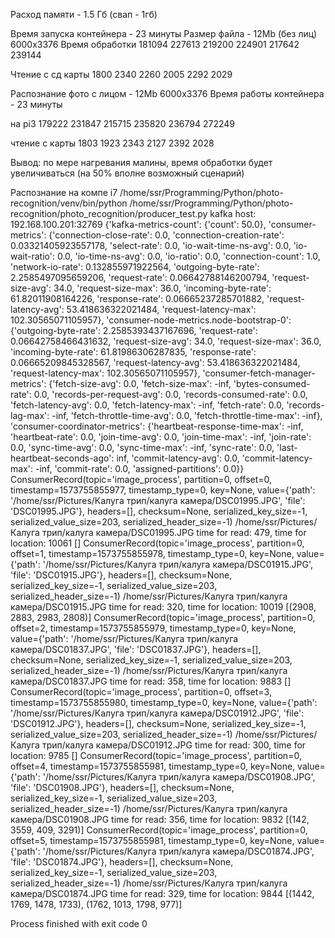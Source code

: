 Расход памяти - 1.5 Гб (свап - 1гб)

Время запуска контейнера - 23 минуты
Размер файла - 12Mb (без лиц)  6000x3376
Время обработки
181094
227613
219200
224901
217642
239144

Чтение с сд карты 
1800
2340
2260
2005
2292
2029

Распознание фото с лицом - 12Mb   6000x3376
Время работы контейнера - 23 минуты

на pi3
179222
231847
215715
235820
236794
272249

чтение с карты
1803
1923
2343
2127
2392
2028

Вывод: по мере нагревания малины, время обработки будет увеличиваться (на 50% вполне возможный сценарий)



Распознание на компе i7 
/home/ssr/Programming/Python/photo-recognition/venv/bin/python /home/ssr/Programming/Python/photo-recognition/photo_recognition/producer_test.py
kafka host: 192.168.100.201:32769
{'kafka-metrics-count': {'count': 50.0}, 'consumer-metrics': {'connection-close-rate': 0.0, 'connection-creation-rate': 0.03321405923557178, 'select-rate': 0.0, 'io-wait-time-ns-avg': 0.0, 'io-wait-ratio': 0.0, 'io-time-ns-avg': 0.0, 'io-ratio': 0.0, 'connection-count': 1.0, 'network-io-rate': 0.132855971922564, 'outgoing-byte-rate': 2.2585497095659206, 'request-rate': 0.06642788146200794, 'request-size-avg': 34.0, 'request-size-max': 36.0, 'incoming-byte-rate': 61.82011908164226, 'response-rate': 0.06665237285701882, 'request-latency-avg': 53.418636322021484, 'request-latency-max': 102.30565071105957}, 'consumer-node-metrics.node-bootstrap-0': {'outgoing-byte-rate': 2.2585393437167696, 'request-rate': 0.06642758466431632, 'request-size-avg': 34.0, 'request-size-max': 36.0, 'incoming-byte-rate': 61.81986306287835, 'response-rate': 0.06665209845328567, 'request-latency-avg': 53.418636322021484, 'request-latency-max': 102.30565071105957}, 'consumer-fetch-manager-metrics': {'fetch-size-avg': 0.0, 'fetch-size-max': -inf, 'bytes-consumed-rate': 0.0, 'records-per-request-avg': 0.0, 'records-consumed-rate': 0.0, 'fetch-latency-avg': 0.0, 'fetch-latency-max': -inf, 'fetch-rate': 0.0, 'records-lag-max': -inf, 'fetch-throttle-time-avg': 0.0, 'fetch-throttle-time-max': -inf}, 'consumer-coordinator-metrics': {'heartbeat-response-time-max': -inf, 'heartbeat-rate': 0.0, 'join-time-avg': 0.0, 'join-time-max': -inf, 'join-rate': 0.0, 'sync-time-avg': 0.0, 'sync-time-max': -inf, 'sync-rate': 0.0, 'last-heartbeat-seconds-ago': inf, 'commit-latency-avg': 0.0, 'commit-latency-max': -inf, 'commit-rate': 0.0, 'assigned-partitions': 0.0}}
ConsumerRecord(topic='image_process', partition=0, offset=0, timestamp=1573755855977, timestamp_type=0, key=None, value={'path': '/home/ssr/Pictures/Калуга трип/калуга камера/DSC01995.JPG', 'file': 'DSC01995.JPG'}, headers=[], checksum=None, serialized_key_size=-1, serialized_value_size=203, serialized_header_size=-1)
/home/ssr/Pictures/Калуга трип/калуга камера/DSC01995.JPG
time for read: 479, time for location: 10061
[]
ConsumerRecord(topic='image_process', partition=0, offset=1, timestamp=1573755855978, timestamp_type=0, key=None, value={'path': '/home/ssr/Pictures/Калуга трип/калуга камера/DSC01915.JPG', 'file': 'DSC01915.JPG'}, headers=[], checksum=None, serialized_key_size=-1, serialized_value_size=203, serialized_header_size=-1)
/home/ssr/Pictures/Калуга трип/калуга камера/DSC01915.JPG
time for read: 320, time for location: 10019
[(2908, 2883, 2983, 2808)]
ConsumerRecord(topic='image_process', partition=0, offset=2, timestamp=1573755855979, timestamp_type=0, key=None, value={'path': '/home/ssr/Pictures/Калуга трип/калуга камера/DSC01837.JPG', 'file': 'DSC01837.JPG'}, headers=[], checksum=None, serialized_key_size=-1, serialized_value_size=203, serialized_header_size=-1)
/home/ssr/Pictures/Калуга трип/калуга камера/DSC01837.JPG
time for read: 358, time for location: 9883
[]
ConsumerRecord(topic='image_process', partition=0, offset=3, timestamp=1573755855980, timestamp_type=0, key=None, value={'path': '/home/ssr/Pictures/Калуга трип/калуга камера/DSC01912.JPG', 'file': 'DSC01912.JPG'}, headers=[], checksum=None, serialized_key_size=-1, serialized_value_size=203, serialized_header_size=-1)
/home/ssr/Pictures/Калуга трип/калуга камера/DSC01912.JPG
time for read: 300, time for location: 9785
[]
ConsumerRecord(topic='image_process', partition=0, offset=4, timestamp=1573755855981, timestamp_type=0, key=None, value={'path': '/home/ssr/Pictures/Калуга трип/калуга камера/DSC01908.JPG', 'file': 'DSC01908.JPG'}, headers=[], checksum=None, serialized_key_size=-1, serialized_value_size=203, serialized_header_size=-1)
/home/ssr/Pictures/Калуга трип/калуга камера/DSC01908.JPG
time for read: 356, time for location: 9832
[(142, 3559, 409, 3291)]
ConsumerRecord(topic='image_process', partition=0, offset=5, timestamp=1573755855981, timestamp_type=0, key=None, value={'path': '/home/ssr/Pictures/Калуга трип/калуга камера/DSC01874.JPG', 'file': 'DSC01874.JPG'}, headers=[], checksum=None, serialized_key_size=-1, serialized_value_size=203, serialized_header_size=-1)
/home/ssr/Pictures/Калуга трип/калуга камера/DSC01874.JPG
time for read: 329, time for location: 9844
[(1442, 1769, 1478, 1733), (1762, 1013, 1798, 977)]

Process finished with exit code 0

